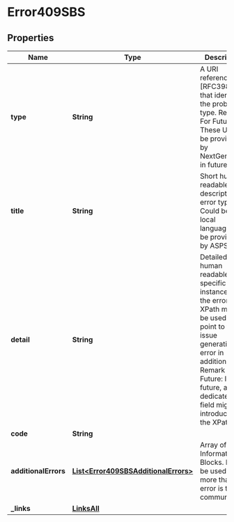 # Error409SBS

## Properties
Name | Type | Description | Notes
------------ | ------------- | ------------- | -------------
**type** | **String** | A URI reference [RFC3986] that identifies the problem type.  Remark For Future: These URI will be provided by NextGenPSD2 in future.  | 
**title** | **String** | Short human readable description of error type.  Could be in local language.  To be provided by ASPSPs.  |  [optional]
**detail** | **String** | Detailed human readable text specific to this instance of the error.  XPath might be used to point to the issue generating the error in addition. Remark for Future: In future, a dedicated field might be introduced for the XPath.  |  [optional]
**code** | **String** |  | 
**additionalErrors** | [**List&lt;Error409SBSAdditionalErrors&gt;**](Error409SBSAdditionalErrors.md) | Array of Error Information Blocks.  Might be used if more than one error is to be communicated  |  [optional]
**_links** | [**LinksAll**](LinksAll.md) |  |  [optional]
